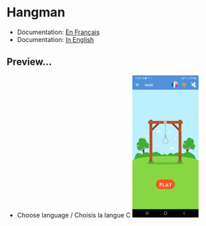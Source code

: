 # Hangman
- Documentation:
[En Français](https://miguelpinto.dx.am/docs/hangman-doc-fr.pdf)
- Documentation:
[In English](https://miguelpinto.dx.am/docs/hangman-doc-en.pdf)
## Preview...
- Choose language / Choisis la langue
C
![Interface](helpImgs/choose_language.gif)
